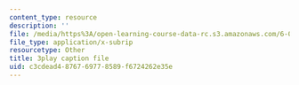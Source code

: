 ```yaml
---
content_type: resource
description: ''
file: /media/https%3A/open-learning-course-data-rc.s3.amazonaws.com/6-042j-mathematics-for-computer-science-spring-2015/c3cdead4876769778589f6724262e35e_BH4qlkYCLW0.srt
file_type: application/x-subrip
resourcetype: Other
title: 3play caption file
uid: c3cdead4-8767-6977-8589-f6724262e35e
---
```

